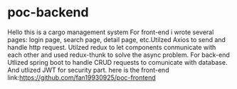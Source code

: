 # poc-backend
Hello this is a cargo management system
For front-end i wrote several pages: login page, search page, detail page, etc.Utilzed Axios to send and handle http request. Utilzed redux to let components conmunicate with each other and used redux-thunk to solve the async problem.
For back-end Utlized spring boot to handle CRUD requests to comunicate with database. And utlized JWT for security part.
here is the front-end link:https://github.com/fan19930925/poc-frontend

